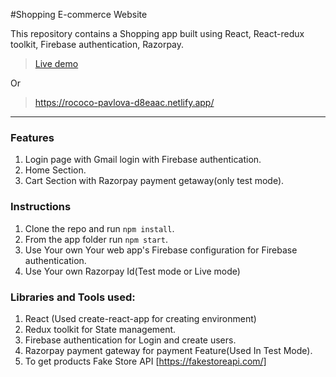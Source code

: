 #Shopping E-commerce Website

This repository contains a Shopping app built using React, React-redux toolkit, Firebase authentication, Razorpay.

> [Live demo](https://rococo-pavlova-d8eaac.netlify.app/)

Or

> https://rococo-pavlova-d8eaac.netlify.app/

---

### Features

1. Login page with Gmail login with Firebase authentication.
2. Home Section.
3. Cart Section with Razorpay payment getaway(only test mode).

### Instructions

1. Clone the repo and run `npm install`.
2. From the app folder run `npm start`.
3. Use Your own Your web app's Firebase configuration for Firebase authentication.
4. Use Your own Razorpay Id(Test mode or Live mode)

### Libraries and Tools used:

1. React (Used create-react-app for creating environment)
2. Redux toolkit for State management.
3. Firebase authentication for Login and create users.
4. Razorpay payment gateway for payment Feature(Used In Test Mode).
5. To get products Fake Store API [https://fakestoreapi.com/]
